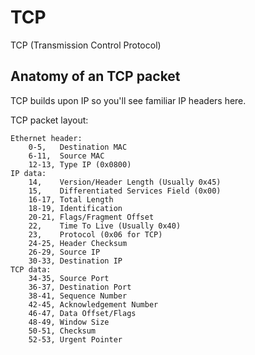 
TCP
====

TCP (Transmission Control Protocol)


Anatomy of an TCP packet
------------------------

TCP builds upon IP so you'll see familiar IP headers here.

TCP packet layout:

	Ethernet header:
		0-5,   Destination MAC
		6-11,  Source MAC
		12-13, Type IP (0x0800)
	IP data:
		14,    Version/Header Length (Usually 0x45)
		15,    Differentiated Services Field (0x00)
		16-17, Total Length
		18-19, Identification
		20-21, Flags/Fragment Offset
		22,    Time To Live (Usually 0x40)
		23,    Protocol (0x06 for TCP)
		24-25, Header Checksum
		26-29, Source IP
		30-33, Destination IP
	TCP data:
		34-35, Source Port
		36-37, Destination Port
		38-41, Sequence Number
		42-45, Acknowledgement Number
		46-47, Data Offset/Flags
		48-49, Window Size
		50-51, Checksum
		52-53, Urgent Pointer
